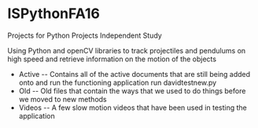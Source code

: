# ISPythonFA16
Projects for Python Projects Independent Study

Using Python and openCV libraries to track projectiles and pendulums on high speed and retrieve information on the motion of the objects

 - Active -- Contains all of the active documents that are still being added onto and run the functioning application
             run davidtestnew.py
 - Old -- Old files that contain the ways that we used to do things before we moved to new methods
 - Videos -- A few slow motion videos that have been used in testing the application

